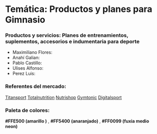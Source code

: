 # Temática: Productos y planes para Gimnasio

### Productos y servicios: Planes de entrenamientos, suplementos, accesorios e indumentaria para deporte

- Maximiliano Flores:
- Anahí Galian:
- Pablo Castillo:
- Ulises Alfonso:
- Perez Luis:

### Referentes del mercado:
[Titansport](https://titansport.com.ar/)
[Totalnutrition](https://totalnutrition.com.ar/)
[Nutrishop](https://www.nutrishop.com.ar/)
[Gymtonic](https://www.gymtonic.com.ar)
[Digitalsport](https://www.digitalsport.com.ar/)

### Paleta de colores:
**#FFE500 (amarillo )** ,  **#FF5400 (anaranjado)**  , **#FF0099 (fuxia medio neon)**